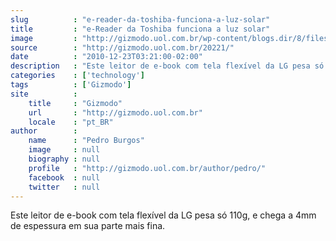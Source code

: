 ```yaml
---
slug          : "e-reader-da-toshiba-funciona-a-luz-solar"
title         : "e-Reader da Toshiba funciona a luz solar"
image         : "http://gizmodo.uol.com.br/wp-content/blogs.dir/8/files/2010/12/Toshiba-e-reader.jpg"
source        : "http://gizmodo.uol.com.br/20221/"
date          : "2010-12-23T03:21:00-02:00"
description   : "Este leitor de e-book com tela flexível da LG pesa só 110g, e chega a 4mm de espessura em sua parte mais fina."
categories    : ['technology']
tags          : ['Gizmodo']
site          :
    title     : "Gizmodo"
    url       : "http://gizmodo.uol.com.br"
    locale    : "pt_BR"
author        :
    name      : "Pedro Burgos"
    image     : null
    biography : null
    profile   : "http://gizmodo.uol.com.br/author/pedro/"
    facebook  : null
    twitter   : null
---
```


Este leitor de e-book com tela flexível da LG pesa só 110g, e chega a 4mm de espessura em sua parte mais fina.
